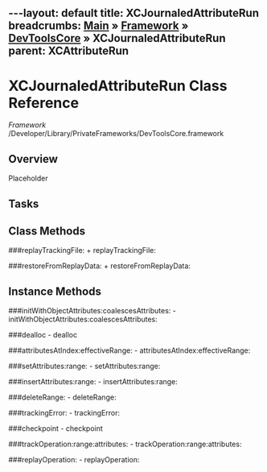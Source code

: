 ---layout: default
title: XCJournaledAttributeRun
breadcrumbs: <a href="/index.html">Main</a> &raquo; <a href="/Frameworks.html">Framework</a> &raquo; <a href="/Frameworks/DevToolsCore.html">DevToolsCore</a> &raquo; XCJournaledAttributeRun
parent: XCAttributeRun 
---
# XCJournaledAttributeRun Class Reference

*Framework* /Developer/Library/PrivateFrameworks/DevToolsCore.framework

## Overview

Placeholder

## Tasks

## Class Methods

<a name="+replayTrackingFile:"></a>
###replayTrackingFile:
    + replayTrackingFile:

<a name="+restoreFromReplayData:"></a>
###restoreFromReplayData:
    + restoreFromReplayData:

## Instance Methods

<a name="-initWithObjectAttributes:coalescesAttributes:"></a>
###initWithObjectAttributes:coalescesAttributes:
    - initWithObjectAttributes:coalescesAttributes:

<a name="-dealloc"></a>
###dealloc
    - dealloc

<a name="-attributesAtIndex:effectiveRange:"></a>
###attributesAtIndex:effectiveRange:
    - attributesAtIndex:effectiveRange:

<a name="-setAttributes:range:"></a>
###setAttributes:range:
    - setAttributes:range:

<a name="-insertAttributes:range:"></a>
###insertAttributes:range:
    - insertAttributes:range:

<a name="-deleteRange:"></a>
###deleteRange:
    - deleteRange:

<a name="-trackingError:"></a>
###trackingError:
    - trackingError:

<a name="-checkpoint"></a>
###checkpoint
    - checkpoint

<a name="-trackOperation:range:attributes:"></a>
###trackOperation:range:attributes:
    - trackOperation:range:attributes:

<a name="-replayOperation:"></a>
###replayOperation:
    - replayOperation:

